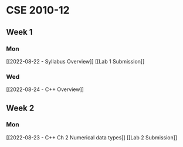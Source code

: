# CSE 2010-12

## Week 1

### Mon
[[2022-08-22 - Syllabus Overview]]
[[Lab 1 Submission]]
### Wed
[[2022-08-24 - C++ Overview]]

## Week 2

### Mon
[[2022-08-23 - C++ Ch 2 Numerical data types]]
[[Lab 2 Submission]]